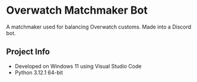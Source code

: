 # Overwatch Matchmaker Bot
A matchmaker used for balancing Overwatch customs. Made into a Discord bot.


## Project Info
 - Developed on Windows 11 using Visual Studio Code
 - Python 3.12.1 64-bit
